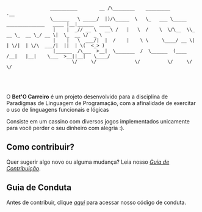
                    __________        __ /\________    _________                             .__               
                    \______   \ _____/  |)/\_____  \   \_   ___ \_____ ______________   ____ |__|______  ____  
                     |    |  _// __ \   __\ /   |   \  /    \  \/\__  \\_  __ \_  __ \_/ __ \|  \_  __ \/  _ \ 
                     |    |   \  ___/|  |  /    |    \ \     \____/ __ \|  | \/|  | \/\  ___/|  ||  | \(  <_> )
                     |______  /\___  >__|  \_______  /  \______  (____  /__|   |__|    \___  >__||__|   \____/ 
                            \/     \/              \/          \/     \/                   \/                  



<br></br>

O **Bet'O Carreiro** é um projeto desenvolvido para a disciplina de Paradigmas de Linguagem de Programação, com a afinalidade de exercitar o uso de linguagens funcionais e lógicas

Consiste em um cassino com diversos jogos implementados unicamente para você perder o seu dinheiro com alegria :).

## Como contribuir?

Quer sugerir algo novo ou alguma mudança? Leia nosso *[Guia de Contribuição](CONTRIBUTING.md)*.

## Guia de Conduta

Antes de contribuir, clique *[aqui](CODE_OF_CONDUCT.md)* para acessar nosso código de conduta.
